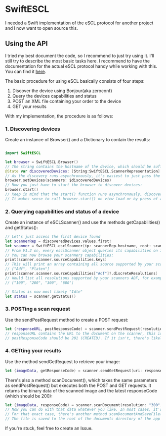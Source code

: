 #  SwiftESCL

I needed a Swift implementation of the eSCL protocol for another project and I now want to open source this.

## Using the API

I tried my best document the code, so I recommend to just try using it. I'll still try to describe the most basic tasks here.
I recommend to have the documentation for the actual eSCL protocol handy while working with this. You can find it [here](https://mopria.org/spec-download).

The basic procedure for using eSCL basically consists of four steps:
1. Discover the device using Bonjour(aka zeroconf)
2. Query the devices capabilities and status
3. POST an XML file containing your order to the device
4. GET your results

With my implementation, the procedure is as follows:

### 1. Discovering devices

Create an instance of Browser() and a Dictionary to contain the results:
```swift

import SwiftESCL

let browser = SwiftESCL.Browser()
// The string contains the hostname of the device, which should be sufficient to uniquely identify it.
@State var discoveredDevices: [String:SwiftESCL.ScannerRepresentation] = [:]
// As the discovery runs asynchronously, it's easiest to just pass the dictionary as binding
browser.setDevices(scanners: $discoveredDevices)
// Now you just have to start the browser to discover devices:
browser.start()
// Keep in mind that the start() function runs asynchronously, discoveredDevices is still empty at this point.
// It makes sense to call browser.start() on view load or by press of a button and have the user wait for device discovery
```

### 2. Querying capabilities and status of a device

Create an instance of eSCLScanner() and use the methods getCapabilities() and getStatus():
```swift
// Let's just access the first device found
let scannerRep = discoveredDevices.values.first!
let scanner = SwiftESCL.esclScanner(ip: scannerRep.hostname, root: scannerRep.root)
// From V1.2 on, every esclScanner object queries its capabilities on initialisation. Capabilities are stored in the public variable scanner.
// You can now browse your scanners capabilities:
print(scanner.scanner.sourceCapabilities.keys)
// This will print an array containing all source supported by your scanner, for example:
// ["Adf", "Platen"]
print(scanner.scanner.sourceCapabilities["Adf"]?.discreteResolutions)
// Would list all resolutions supported by your scanners ADF, for example:
// ["100", "200", "300", "600"]

// Status is now most likely "Idle"
let status = scanner.getStatus()
```

### 3. POSTing a scan request

Use the sendPostRequest method to create a POST request:
```swift
let (responseURL, postResponseCode) = scanner.sendPostRequest(resolution: "300", format: "application/pdf", source: "Platen", width: 2480, height: 3508)
// responseURL contains the URL to the document on the scanner, this is where you will derict your GET request to.
// postResponseCode should be 201 (CREATED). If it isn't, there's likely an invalid mix of options and the scanner returned 409 (CONFLICT)
```

### 4. GETting your results

Use the method sendGetRequest to retrieve your image:
```swift
let (imageData, getResponseCode) = scanner.sendGetRequest(uri: responseURL)
```

There's also a method scanDocument(), which takes the same parameters as sendPostRequest() but executes both the POST and GET requests. It returns the binary data of the scanned image and the latest responseCode (which should be 200):
```swift
let (imageData, responseCode) = scanner.scanDocument(resolution: "300", format: "application/pdf", version: capabilities.version, source: "Platen", width: 2480, height: 3508)
// Now you can do with that data whatever you like. In most cases, it's probably a good idea to store the data on disk.
// For that exact case, there's another method scanDocumentAndSaveFile(), which takes the same parameters as sendPostRequest() but returns a URL to the file on disk instead of the data.
// The file is saved to the root of the documents directory of the app by default, a custom path can be specified using the filePath parameter though.
```

If you're stuck, feel free to create an Issue.
